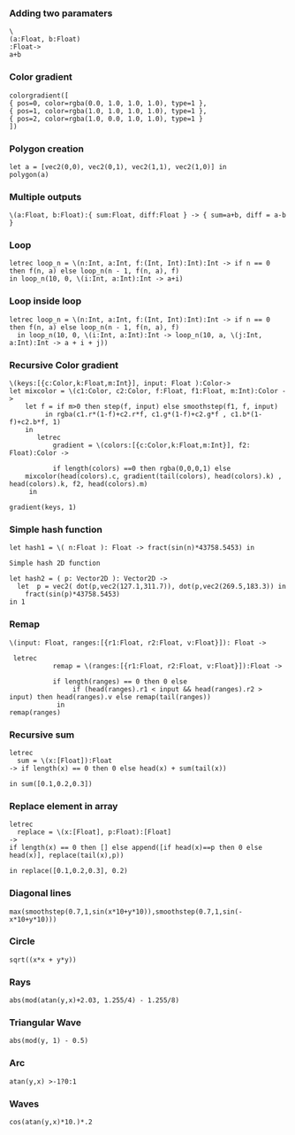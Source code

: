 

### Adding two paramaters
```
\
(a:Float, b:Float)
:Float->
a+b
```

### Color gradient
```
colorgradient([ 
{ pos=0, color=rgba(0.0, 1.0, 1.0, 1.0), type=1 }, 
{ pos=1, color=rgba(1.0, 1.0, 1.0, 1.0), type=1 }, 
{ pos=2, color=rgba(1.0, 0.0, 1.0, 1.0), type=1 } 
])
```

### Polygon creation
```
let a = [vec2(0,0), vec2(0,1), vec2(1,1), vec2(1,0)] in 
polygon(a)
```

### Multiple outputs
```
\(a:Float, b:Float):{ sum:Float, diff:Float } -> { sum=a+b, diff = a-b }
```

### Loop
```
letrec loop_n = \(n:Int, a:Int, f:(Int, Int):Int):Int -> if n == 0 then f(n, a) else loop_n(n - 1, f(n, a), f)
in loop_n(10, 0, \(i:Int, a:Int):Int -> a+i)
```

### Loop inside loop
```
letrec loop_n = \(n:Int, a:Int, f:(Int, Int):Int):Int -> if n == 0 then f(n, a) else loop_n(n - 1, f(n, a), f)
  in loop_n(10, 0, \(i:Int, a:Int):Int -> loop_n(10, a, \(j:Int, a:Int):Int -> a + i + j))
```

### Recursive  Color gradient
```
\(keys:[{c:Color,k:Float,m:Int}], input: Float ):Color->
let mixcolor = \(c1:Color, c2:Color, f:Float, f1:Float, m:Int):Color ->
    let f = if m>0 then step(f, input) else smoothstep(f1, f, input)
         in rgba(c1.r*(1-f)+c2.r*f, c1.g*(1-f)+c2.g*f , c1.b*(1-f)+c2.b*f, 1) 
    in
       letrec
           gradient = \(colors:[{c:Color,k:Float,m:Int}], f2: Float):Color -> 
	
           if length(colors) ==0 then rgba(0,0,0,1) else 
	mixcolor(head(colors).c, gradient(tail(colors), head(colors).k) , head(colors).k, f2, head(colors).m)
     in 

gradient(keys, 1)
```

### Simple hash function
```
let hash1 = \( n:Float ): Float -> fract(sin(n)*43758.5453) in 

Simple hash 2D function

let hash2 = ( p: Vector2D ): Vector2D ->
  let  p = vec2( dot(p,vec2(127.1,311.7)), dot(p,vec2(269.5,183.3)) in 
    fract(sin(p)*43758.5453)
in 1
```

### Remap
```
\(input: Float, ranges:[{r1:Float, r2:Float, v:Float}]): Float ->

 letrec
           remap = \(ranges:[{r1:Float, r2:Float, v:Float}]):Float -> 
	
           if length(ranges) == 0 then 0 else 
	            if (head(ranges).r1 < input && head(ranges).r2 > input) then head(ranges).v else remap(tail(ranges))
            in 
remap(ranges)
```

### Recursive sum
```
letrec 
  sum = \(x:[Float]):Float 
-> if length(x) == 0 then 0 else head(x) + sum(tail(x)) 

in sum([0.1,0.2,0.3])
```


### Replace element in array
```
letrec 
  replace = \(x:[Float], p:Float):[Float] 
-> 
if length(x) == 0 then [] else append([if head(x)==p then 0 else head(x)], replace(tail(x),p)) 

in replace([0.1,0.2,0.3], 0.2)
```

### Diagonal lines
```
max(smoothstep(0.7,1,sin(x*10+y*10)),smoothstep(0.7,1,sin(-x*10+y*10)))
```

### Circle
```
sqrt((x*x + y*y))
```

### Rays
```
abs(mod(atan(y,x)+2.03, 1.255/4) - 1.255/8)
```

### Triangular Wave
```
abs(mod(y, 1) - 0.5)
```

### Arc
```
atan(y,x) >-1?0:1
```

### Waves
```
cos(atan(y,x)*10.)*.2
```
